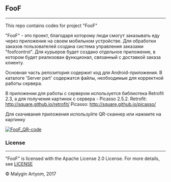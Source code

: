 ## FooF
---
This repo contains codes for project "FooF"

"FooF" - это проект, благодаря которому люди смогут заказывать еду через приложение на своем мобильном устройстве. Для обработки заказов пользователей создана система управления заказами "foofcontrol". Для курьеров будет создано отдельное приложение, в котором будет реализован функционал, связанный с доставкой заказа клиенту.

Основная часть репозитория содержит код для Android-приложения. В каталоге 'Server part' содержатся файлы, необходимые для корректной работы сервера.

В приложении для работы с сервером используется библиотека Retrofit 2.3, а для получения картинок с сервера - Picasso 2.5.2.
Retrofit: http://square.github.io/retrofit/
Picasso: http://square.github.io/picasso/

Для скачивания приложения используйте QR-сканнер или нажмите на картинку

[![FooF_QR-code](http://qrcoder.ru/code/?https%3A%2F%2Fdrive.google.com%2Fuc%3Fexport%3Ddownload%26id%3D0B9KzkDl4QLH_OG40M2dHbG8zbXM&6&0)](https://drive.google.com/uc?export=download&id=0B9KzkDl4QLH_OG40M2dHbG8zbXM "Download FooF.apk")

### License
---
"FooF" is licensed with the Apache License 2.0 License. For more details, see [LICENSE](https://github.com/Wact/FooF/blob/master/LICENSE)

© Malygin Artyom, 2017